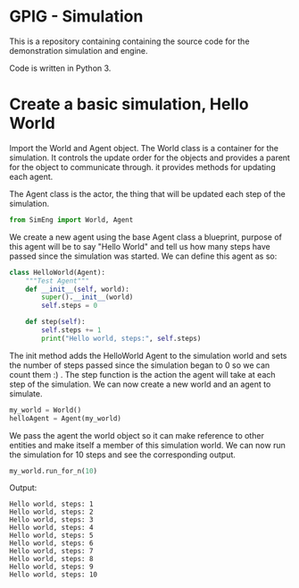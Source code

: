 # GPIG - Simulation
This is a repository containing containing the source code for the demonstration simulation and engine.

Code is written in Python 3.

# Create a basic simulation, Hello World
Import the World and Agent object. The World class is a container for the simulation. It controls the update order for the objects and provides a parent for the object to communicate through. it provides methods for updating each agent.

The Agent class is the actor, the thing that will be updated each step of the simulation.
```python
from SimEng import World, Agent
``` 
We create a new agent using the base Agent class a blueprint, purpose of this agent will be to say "Hello World" and tell us how many steps have passed since the simulation was started.
We can define this agent as so:
```python
class HelloWorld(Agent):
    """Test Agent"""
    def __init__(self, world):
        super().__init__(world)
        self.steps = 0

    def step(self):
        self.steps += 1
        print("Hello world, steps:", self.steps)
```
The init method adds the HelloWorld Agent to the simulation world and sets the number of steps passed since the simulation began to 0 so we can count them :) . The step function is the action the agent will take at each step of the simulation. We can now create a new world and an agent to simulate.

```python
my_world = World()
helloAgent = Agent(my_world)
```
We pass the agent the world object so it can make reference to other entities and make itself a member of this simulation world. We can now run the simulation for 10 steps and see the corresponding output.
```python
my_world.run_for_n(10)
```
Output:
```
Hello world, steps: 1
Hello world, steps: 2
Hello world, steps: 3
Hello world, steps: 4
Hello world, steps: 5
Hello world, steps: 6
Hello world, steps: 7
Hello world, steps: 8
Hello world, steps: 9
Hello world, steps: 10
```



